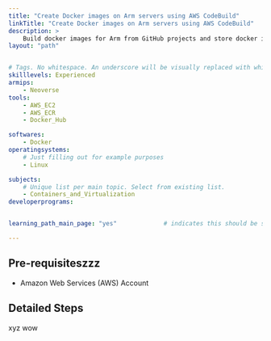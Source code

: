 ```yaml
---
title: "Create Docker images on Arm servers using AWS CodeBuild" 
linkTitle: "Create Docker images on Arm servers using AWS CodeBuild"
description: >
    Build docker images for Arm from GitHub projects and store docker images in Docker Hub and AWS ECR.
layout: "path"


# Tags. No whitespace. An underscore will be visually replaced with whitespace.
skilllevels: Experienced
armips:
    - Neoverse
tools:
    - AWS_EC2
    - AWS_ECR
    - Docker_Hub

softwares:
    - Docker
operatingsystems:
    # Just filling out for example purposes
    - Linux

subjects:
    # Unique list per main topic. Select from existing list.
    - Containers_and_Virtualization
developerprograms:


learning_path_main_page: "yes"             # indicates this should be surfaced when looking for related content. Only set for _index.md of learning path content.

---
```


## Pre-requisiteszzz

* Amazon Web Services (AWS) Account 

## Detailed Steps
xyz
wow
